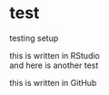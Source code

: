 # test
testing setup

this is written in RStudio  
and here is another test

this is written in GitHub
